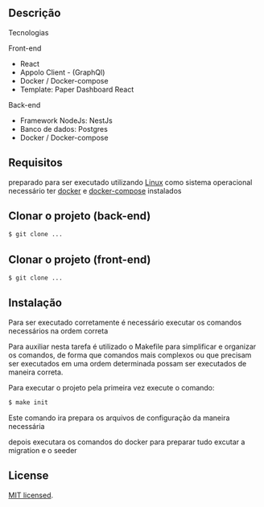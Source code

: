 
## Descrição

  Tecnologias
   <p>Front-end</p>
   <ul>
     <li>React</li>
     <li>Appolo Client - (GraphQl)</li>
     <li>Docker / Docker-compose</li>
     <li>Template: Paper Dashboard React</li>
   </ul> 

   <p> Back-end</p> 
     <ul>
     <li>Framework NodeJs: NestJs</li>
     <li>Banco de dados: Postgres</li>
     <li>Docker / Docker-compose</li>
   </ul> 

## Requisitos
  <p>preparado para ser executado utilizando <u>Linux</u> como sistema operacional
  necessário ter <u>docker</u> e <u>docker-compose</u> instalados
  </p>



## Clonar o projeto (back-end)

```bash
$ git clone ...
```

## Clonar o projeto (front-end)

```bash
$ git clone ...
```


## Instalação
  <p> Para ser executado corretamente é necessário executar os comandos necessários na ordem 
  correta  </p>
  <p> Para auxiliar nesta tarefa é utilizado o Makefile para simplificar e organizar os    comandos, de forma que comandos mais complexos ou que precisam ser executados em uma ordem determinada possam ser executados de maneira correta. 
  </p> 

 <p> Para executar o projeto pela primeira vez execute o comando: </p>

```bash
$ make init
```
<p> Este comando ira prepara os arquivos de configuração da maneira necessária</p>
<p>depois executara os comandos do docker para preparar tudo excutar a migration e o seeder</p>







## License

[MIT licensed](LICENSE).
